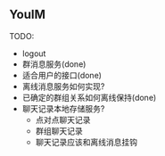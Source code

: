 ## YouIM

TODO:
- logout
- 群消息服务(done)
- 适合用户的接口(done)
- 离线消息服务如何实现?
- 已确定的群组关系如何离线保持(done)
- 聊天记录本地存储服务?
    - 点对点聊天记录
    - 群组聊天记录
    - 聊天记录应该和离线消息挂钩